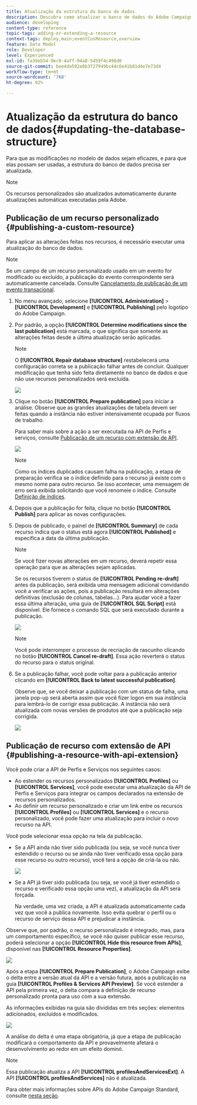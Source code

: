 ```yaml
---
title: Atualização da estrutura do banco de dados
description: Descubra como atualizar o banco de dados do Adobe Campaign.
audience: developing
content-type: reference
topic-tags: adding-or-extending-a-resource
context-tags: deploy,main;eventCusResource,overview
feature: Data Model
role: Developer
level: Experienced
exl-id: fa39eb54-9ec0-4aff-94a8-5459f4c496d0
source-git-commit: bee4da592e0b3727949bc44c6e41b81d4e7e73d4
workflow-type: tm+mt
source-wordcount: '768'
ht-degree: 92%

---
```


# Atualização da estrutura do banco de dados{#updating-the-database-structure}

Para que as modificações no modelo de dados sejam eficazes, e para que elas possam ser usadas, a estrutura do banco de dados precisa ser atualizada.

>[!NOTE]
>
>Os recursos personalizados são atualizados automaticamente durante atualizações automáticas executadas pela Adobe.

## Publicação de um recurso personalizado {#publishing-a-custom-resource}

Para aplicar as alterações feitas nos recursos, é necessário executar uma atualização do banco de dados.

>[!NOTE]
>
>Se um campo de um recurso personalizado usado em um evento for modificado ou excluído, a publicação do evento correspondente será automaticamente cancelada. Consulte [Cancelamento de publicação de um evento transacional](../../channels/using/publishing-transactional-event.md#unpublishing-an-event).

1. No menu avançado, selecione **[!UICONTROL Administration]** > **[!UICONTROL Development]** e **[!UICONTROL Publishing]** pelo logotipo do Adobe Campaign.
1. Por padrão, a opção **[!UICONTROL Determine modifications since the last publication]** está marcada, o que significa que somente as alterações feitas desde a última atualização serão aplicadas.

   >[!NOTE]
   >
   >O **[!UICONTROL Repair database structure]** restabelecerá uma configuração correta se a publicação falhar antes de concluir. Qualquer modificação que tenha sido feita diretamente no banco de dados e que não use recursos personalizados será excluída.

   ![](assets/schema_extension_12.png)

1. Clique no botão **[!UICONTROL Prepare publication]** para iniciar a análise. Observe que as grandes atualizações de tabela devem ser feitas quando a instância não estiver intensivamente ocupada por fluxos de trabalho.

   Para saber mais sobre a ação a ser executada na API de Perfis e serviços, consulte [Publicação de um recurso com extensão de API](#publishing-a-resource-with-api-extension).

   ![](assets/schema_extension_13.png)

   >[!NOTE]
   >
   >Como os índices duplicados causam falha na publicação, a etapa de preparação verifica se o índice definido para o recurso já existe com o mesmo nome para outro recurso. Se isso acontecer, uma mensagem de erro será exibida solicitando que você renomeie o índice. Consulte [Definição de índices](configuring-the-resource-s-data-structure.md#defining-indexes).

1. Depois que a publicação for feita, clique no botão **[!UICONTROL Publish]** para aplicar as novas configurações.
1. Depois de publicado, o painel de **[!UICONTROL Summary]** de cada recurso indica que o status está agora **[!UICONTROL Published]** e especifica a data da última publicação.

   >[!NOTE]
   >
   >Se você fizer novas alterações em um recurso, deverá repetir essa operação para que as alterações sejam aplicadas.

   Se os recursos tiverem o status de **[!UICONTROL Pending re-draft]** antes da publicação, será exibida uma mensagem adicional convidando você a verificar as ações, pois a publicação resultará em alterações definitivas (exclusão de colunas, tabelas...). Para ajudar você a fazer essa última alteração, uma guia de **[!UICONTROL SQL Script]** está disponível. Ele fornece o comando SQL que será executado durante a publicação.

   ![](assets/schema_extension_scriptsql.png)

   >[!NOTE]
   >
   >Você pode interromper o processo de recriação de rascunho clicando no botão **[!UICONTROL Cancel re-draft]**. Essa ação reverterá o status do recurso para o status original.

1. Se a publicação falhar, você pode voltar para a publicação anterior clicando em **[!UICONTROL Back to latest successful publication]**.

   Observe que, se você deixar a publicação com um status de falha, uma janela pop-up será aberta assim que você fizer logon em sua instância para lembrá-lo de corrigir essa publicação. A instância não será atualizada com novas versões de produtos até que a publicação seja corrigida.

   ![](assets/schema_extension_31.png)

## Publicação de recurso com extensão de API {#publishing-a-resource-with-api-extension}

Você pode criar a API de Perfis e Serviços nos seguintes casos:

* Ao estender os recursos personalizados **[!UICONTROL Profiles]** ou **[!UICONTROL Services]**, você pode executar uma atualização da API de Perfis e Serviços para integrar os campos declarados na extensão de recursos personalizados.
* Ao definir um recurso personalizado e criar um link entre os recursos **[!UICONTROL Profiles]** ou **[!UICONTROL Services]** e o recurso personalizado, você pode fazer uma atualização para incluir o novo recurso na API.

Você pode selecionar essa opção na tela da publicação.

* Se a API ainda não tiver sido publicada (ou seja, se você nunca tiver estendido o recurso ou se ainda não tiver verificado essa opção para esse recurso ou outro recurso), você terá a opção de criá-la ou não.

   ![](assets/create-profile-and-services-api.png)

* Se a API já tiver sido publicada (ou seja, se você já tiver estendido o recurso e verificado essa opção uma vez), a atualização da API será forçada.

   Na verdade, uma vez criada, a API é atualizada automaticamente cada vez que você a publica novamente. Isso evita quebrar o perfil ou o recurso de serviço dessa API e prejudicar a instância.

Observe que, por padrão, o recurso personalizado é integrado, mas, para um comportamento específico, se você não quiser publicar esse recurso, poderá selecionar a opção **[!UICONTROL Hide this resource from APIs]**, disponível nas **[!UICONTROL Resource Properties]**.

![](assets/removefromextoption.png)

Após a etapa **[!UICONTROL Prepare Publication]**, o Adobe Campaign exibe o delta entre a versão atual da API e a versão futura, após a publicação na guia **[!UICONTROL Profiles & Services API Preview]**. Se você estender a API pela primeira vez, o delta compara a definição de recurso personalizado pronta para uso com a sua extensão.

As informações exibidas na guia são divididas em três seções: elementos adicionados, excluídos e modificados.

![](assets/extendpandsapi_diff.png)

A análise do delta é uma etapa obrigatória, já que a etapa de publicação modificará o comportamento da API e provavelmente afetará o desenvolvimento ao redor em um efeito dominó.

>[!NOTE]
>
>Essa publicação atualiza a API **[!UICONTROL profilesAndServicesExt]**. A API **[!UICONTROL profilesAndServices]** não é atualizada.

Para obter mais informações sobre APIs do Adobe Campaign Standard, consulte [nesta seção](../../api/using/get-started-apis.md).
